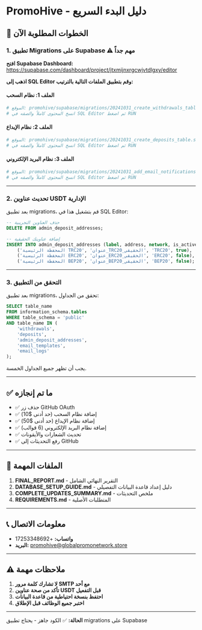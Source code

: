 # PromoHive - دليل البدء السريع

## 🚀 الخطوات المطلوبة الآن

### 1. تطبيق Migrations على Supabase ⚠️ **مهم جداً**

**افتح Supabase Dashboard:**
https://supabase.com/dashboard/project/jtxmijnxrgcwjvtdlgxy/editor

**اذهب إلى SQL Editor وقم بتطبيق الملفات التالية بالترتيب:**

#### الملف 1: نظام السحب
```bash
# الموقع: promohive/supabase/migrations/20241031_create_withdrawals_table.sql
# انسخ المحتوى كاملاً والصقه في SQL Editor ثم اضغط RUN
```

#### الملف 2: نظام الإيداع
```bash
# الموقع: promohive/supabase/migrations/20241031_create_deposits_table.sql
# انسخ المحتوى كاملاً والصقه في SQL Editor ثم اضغط RUN
```

#### الملف 3: نظام البريد الإلكتروني
```bash
# الموقع: promohive/supabase/migrations/20241031_add_email_notifications.sql
# انسخ المحتوى كاملاً والصقه في SQL Editor ثم اضغط RUN
```

---

### 2. تحديث عناوين USDT الإدارية

بعد تطبيق migrations، قم بتشغيل هذا في SQL Editor:

```sql
-- حذف العناوين التجريبية
DELETE FROM admin_deposit_addresses;

-- إضافة عناوينك الحقيقية
INSERT INTO admin_deposit_addresses (label, address, network, is_active) VALUES
    ('المحفظة الرئيسية TRC20', 'عنوان_TRC20_الحقيقي', 'TRC20', true),
    ('المحفظة الرئيسية ERC20', 'عنوان_ERC20_الحقيقي', 'ERC20', false),
    ('المحفظة الرئيسية BEP20', 'عنوان_BEP20_الحقيقي', 'BEP20', false);
```

---

### 3. التحقق من التطبيق

بعد تطبيق migrations، تحقق من الجداول:

```sql
SELECT table_name 
FROM information_schema.tables 
WHERE table_schema = 'public' 
AND table_name IN (
    'withdrawals', 
    'deposits', 
    'admin_deposit_addresses', 
    'email_templates', 
    'email_logs'
);
```

يجب أن تظهر جميع الجداول الخمسة.

---

## ✅ ما تم إنجازه

- ✅ حذف زر GitHub OAuth
- ✅ إضافة نظام السحب (حد أدنى $10)
- ✅ إضافة نظام الإيداع (حد أدنى $50)
- ✅ إضافة نظام البريد الإلكتروني (6 قوالب)
- ✅ تحديث الشعارات والأيقونات
- ✅ رفع التحديثات إلى GitHub

---

## 📁 الملفات المهمة

1. **FINAL_REPORT.md** - التقرير النهائي الشامل
2. **DATABASE_SETUP_GUIDE.md** - دليل إعداد قاعدة البيانات التفصيلي
3. **COMPLETE_UPDATES_SUMMARY.md** - ملخص التحديثات
4. **REQUIREMENTS.md** - المتطلبات الأصلية

---

## 📞 معلومات الاتصال

- **واتساب:** +17253348692
- **البريد:** promohive@globalpromonetwork.store

---

## ⚠️ ملاحظات مهمة

1. **لا تشارك كلمة مرور SMTP مع أحد**
2. **تأكد من صحة عناوين USDT قبل التفعيل**
3. **احتفظ بنسخة احتياطية من قاعدة البيانات**
4. **اختبر جميع الوظائف قبل الإطلاق**

---

**الحالة:** ✅ الكود جاهز - يحتاج تطبيق migrations على Supabase
